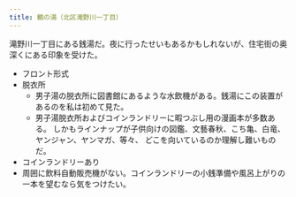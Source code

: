 ```yaml
---
title: 鶴の湯（北区滝野川一丁目）
---
```


滝野川一丁目にある銭湯だ。夜に行ったせいもあるかもしれないが、住宅街の奥深くにある印象を受けた。

* フロント形式
* 脱衣所
  * 男子湯の脱衣所に図書館にあるような水飲機がある。銭湯にこの装置があるのを私は初めて見た。
  * 男子湯脱衣所およびコインランドリーに暇つぶし用の漫画本が多数ある。
    しかもラインナップが子供向けの図鑑、文藝春秋、こち亀、白竜、ヤンジャン、ヤンマガ、等々、
    どこを向いているのか理解し難いものだ。
* コインランドリーあり
* 周囲に飲料自動販売機がない。コインランドリーの小銭準備や風呂上がりの一本を望むなら気をつけたい。
